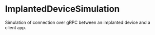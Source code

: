 # ImplantedDeviceSimulation
Simulation of connection over gRPC between an implanted device and a client app.
